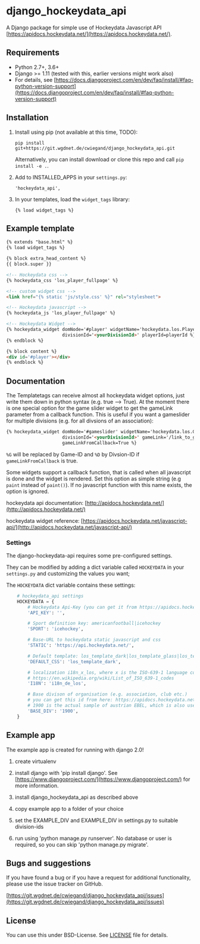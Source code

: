 # django_hockeydata_api

A Django package for simple use of Hockeydata Javascript API [https://apidocs.hockeydata.net/](https://apidocs.hockeydata.net/).

## Requirements

- Python 2.7+, 3.6+
- Django >= 1.11 (tested with this, earlier versions might work also)
- For details, see [https://docs.djangoproject.com/en/dev/faq/install/#faq-python-version-support](https://docs.djangoproject.com/en/dev/faq/install/#faq-python-version-support)

## Installation

1. Install using pip (not available at this time, TODO):

    ``pip install git+https://git.wgdnet.de/cwiegand/django_hockeydata_api.git``

    Alternatively, you can install download or clone this repo and call `pip install -e .`.

2. Add to INSTALLED_APPS in your `settings.py`:

    `'hockeydata_api',`

3. In your templates, load the `widget_tags` library:

    `{% load widget_tags %}`

## Example template

```html
{% extends "base.html" %}
{% load widget_tags %}

{% block extra_head_content %}
{{ block.super }}

<!-- Hockeydata css -->
{% hockeydata_css 'los_player_fullpage' %}

<!-- custom widget css -->
<link href="{% static 'js/style.css' %}" rel="stylesheet">

<!-- Hockeydata javascript -->
{% hockeydata_js 'los_player_fullpage' %}

<!-- Hockeydata Widget -->
{% hockeydata_widget domNode='#player' widgetName='hockeydata.los.Player.FullPage' 
                     divisionId='<yourDivisionId>' playerId=playerId %}
{% endblock %}

{% block content %}
<div id='#player'></div>
{% endblock %}
```

## Documentation

The Templatetags can receive almost all hockeydata widget options, just write them down in python syntax (e.g. true --> True). 
At the moment there is one special option for the game slider widget to get the gameLink parameter from a callback function. This is useful if you want a gameslider for multiple divisions (e.g. for all divsions of an association):

```html
{% hockeydata_widget domNode='#gameslider' widgetName='hockeydata.los.GameSlider' 
                     divisionId='<yourDivisionId>' gameLink='/link_to_game/%G/%D' 
                     gameLinkFromCallback=True %}
```

``%G`` will be replaced by Game-ID and ``%D`` by Divsion-ID if ``gameLinkFromCallback`` is true.

Some widgets support a callback function, that is called when all javascript
is done and the widget is rendered. Set this option as simple string (e.g ``paint``
instead of ``paint()``). If no javascript function with this name exists,
the option is ignored.

hockeydata api documentation: [http://apidocs.hockeydata.net/](http://apidocs.hockeydata.net/)

hockeydata widget reference: [https://apidocs.hockeydata.net/javascript-api/](http://apidocs.hockeydata.net/javascript-api/)

### Settings

The django-hockeydata-api requires some pre-configured settings.

They can be modified by adding a dict variable called `HOCKEYDATA` in your `settings.py` and customizing the values ​​you want;

The `HOCKEYDATA` dict variable contains these settings:

```python
    # hockeydata_api settings
    HOCKEYDATA = {
        # Hockeydata Api-Key (you can get it from https://apidocs.hockeydata.net/api-key/)
        'API_KEY': '',

        # Sport definition key: americanfootball|icehockey
        'SPORT': 'icehockey',

        # Base-URL to hockeydata static javascript and css 
        'STATIC': 'https://api.hockeydata.net/',

        # Default template: los_template_dark|los_template_glass|los_template_default
        'DEFAULT_CSS': 'los_template_dark',

        # localization i18n_x_los, where x is the ISO-639-1 language code (de = Germany)
        # https://en.wikipedia.org/wiki/List_of_ISO_639-1_codes
        'I18N': 'i18n_de_los',

        # Base divison of organisation (e.g. association, club etc.)
        # you can get this id from here: https://apidocs.hockeydata.net/division-finder/
        # 1900 is the actual sample of austrian EBEL, which is also used for the hockeydata samples
        'BASE_DIV': '1900',
    }
```

## Example app

The example app is created for running with django 2.0!

1. create virtualenv

2. install django with 'pip install django'.
 See [https://www.djangoproject.com/](https://www.djangoproject.com/) for more information.

3. install django_hockeydata_api as described above

4. copy example app to a folder of your choice

5. set the EXAMPLE_DIV and EXAMPLE_DIV in settings.py to suitable division-ids

6. run using 'python manage.py runserver'. No database or user is required, so you can skip 'python manage.py migrate'.

## Bugs and suggestions

If you have found a bug or if you have a request for additional functionality, please use the issue tracker on GitHub.

[https://git.wgdnet.de/cwiegand/django_hockeydata_api/issues](https://git.wgdnet.de/cwiegand/django_hockeydata_api/issues)

## License

You can use this under BSD-License. See [LICENSE](LICENSE) file for details.